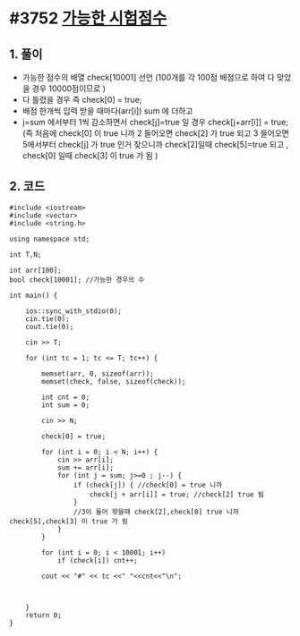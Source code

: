 # #3752 [가능한 시험점수](https://swexpertacademy.com/main/code/problem/problemDetail.do?contestProbId=AWHPkqBqAEsDFAUn) 

## 1. 풀이
- 가능한 점수의 배열 check[10001] 선언 (100개를 각 100점 배점으로 하여 다 맞았을 경우 10000점이므로 )
- 다 틀렸을 경우 즉 check[0] = true;
- 배점 한개씩 입력 받을 때마다(arr[i]) sum 에 더하고
- j=sum 에서부터 1씩 감소하면서 check[j]=true 일 경우 check[j+arr[i]] = true;
(즉 처음에 check[0] 이 true 니까 2 들어오면 check[2] 가 true 되고
3 들어오면 5에서부터 check[j] 가 true 인거 찾으니까 check[2]일때 check[5]=true 되고 , check[0] 일때 check[3] 이 true 가 됨
)
## 2. 코드
```
#include <iostream>
#include <vector>
#include <string.h>

using namespace std;

int T,N;

int arr[100];
bool check[10001]; //가능한 경우의 수

int main() {

	ios::sync_with_stdio(0);
	cin.tie(0);
	cout.tie(0);
	
	cin >> T;

	for (int tc = 1; tc <= T; tc++) {

		memset(arr, 0, sizeof(arr));
		memset(check, false, sizeof(check));

		int cnt = 0;
		int sum = 0;
		
		cin >> N;

		check[0] = true;

		for (int i = 0; i < N; i++) {
			cin >> arr[i]; 
			sum += arr[i];
			for (int j = sum; j>=0 ; j--) {
				if (check[j]) { //check[0] = true 니까
					check[j + arr[i]] = true; //check[2] true 됨
				}
				//3이 들어 왓을때 check[2],check[0] true 니까 check[5],check[3] 이 true 가 됨
			}
		}

		for (int i = 0; i < 10001; i++)
			if (check[i]) cnt++;

		cout << "#" << tc <<" "<<cnt<<"\n";



	}
	return 0;
}
```